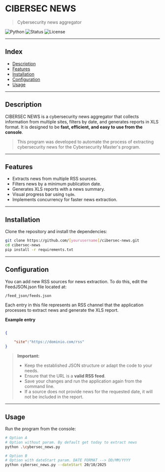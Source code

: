 # CIBERSEC NEWS

> Cybersecurity news aggregator

![Python](https://img.shields.io/badge/python-3.x-blue.svg)
![Status](https://img.shields.io/badge/status-active-success.svg)
![License](https://img.shields.io/badge/license-MIT-green.svg)

---

## Index

- [Description](#description)
- [Features](#features)
- [Installation](#installation)
- [Configuration](#configuration)
- [Usage](#usage)

---

## Description

CIBERSEC NEWS is a cybersecurity news aggregator that collects information from multiple sites, filters by date, and generates reports in XLS format. It is designed to be **fast, efficient, and easy to use from the console**.

>This program was developed to automate the process of extracting cybersecurity news for the Cybersecurity Master's program.

---

## Features

- Extracts news from multiple RSS sources.  
- Filters news by a minimum publication date.  
- Generates XLS reports with a news summary.  
- Visual progress bar using `tqdm`.  
- Implements concurrency for faster news extraction.

---

## Installation

Clone the repository and install the dependencies:

```bash
git clone https://github.com/[yourusername]/cibersec-news.git
cd cibersec-news
pip install -r requirements.txt
```

---

## Configuration

You can add new RSS sources for news extraction. To do this, edit the FeedJSON.json file located at:

```
/feed_json/feeds.json
```
Each entry in this file represents an RSS channel that the application processes to extract news and generate the XLS report.

**Example entry**
```json

{
        
    "site":"https://dominio.com/rss"
}
```
>**Important:**
> - Keep the established JSON structure or adapt the code to your needs.
> - Ensure that the URL is a **valid RSS feed**.
> - Save your changes and run the application again from the command line.
>- If a source does not provide news for the requested date, it will not be included in the report.
---

## Usage

Run the program from the console:

```bash
# Option A
# Option without param. By default get today to extract news
python .\cybersec_news.py 

# Option B 
# Option with dateStart param. DATE FORMAT --> DD/MM/YYYY
python cybersec_news.py --dateStart 20/10/2025 

```